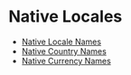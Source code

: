 # Native Locales

- [Native Locale Names](usage-native-locale-names.md)
- [Native Country Names](usage-native-country-names.md)
- [Native Currency Names](usage-native-currency-names.md)
